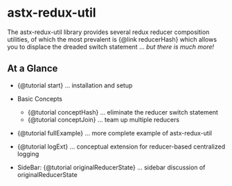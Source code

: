 # astx-redux-util

The astx-redux-util library provides several redux reducer composition
utilities, of which the most prevalent is {@link reducerHash} which
allows you to displace the dreaded switch statement ... *but there is
much more!*


## At a Glance

- {@tutorial start} ... installation and setup

- Basic Concepts
  * {@tutorial conceptHash} ... eliminate the reducer switch statement
  * {@tutorial conceptJoin} ... team up multiple reducers

- {@tutorial fullExample} ... more complete example of astx-redux-util

- {@tutorial logExt} ... conceptual extension for reducer-based centralized logging

- SideBar: {@tutorial originalReducerState} ... sidebar discussion of originalReducerState
